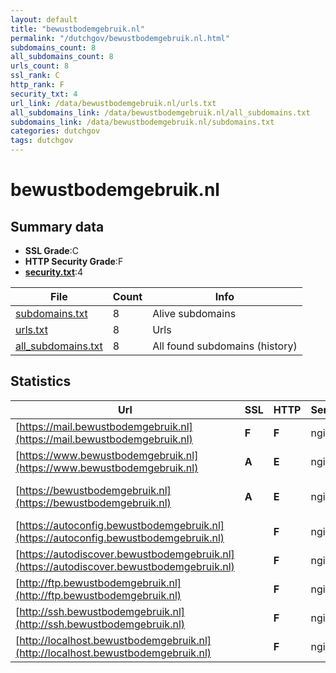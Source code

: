 ```yaml
---
layout: default
title: "bewustbodemgebruik.nl"
permalink: "/dutchgov/bewustbodemgebruik.nl.html"
subdomains_count: 8
all_subdomains_count: 8
urls_count: 8
ssl_rank: C
http_rank: F
security_txt: 4
url_link: /data/bewustbodemgebruik.nl/urls.txt
all_subdomains_link: /data/bewustbodemgebruik.nl/all_subdomains.txt
subdomains_link: /data/bewustbodemgebruik.nl/subdomains.txt
categories: dutchgov
tags: dutchgov
---
```



# bewustbodemgebruik.nl
## Summary data


 - **SSL Grade**:C
 - **HTTP Security Grade**:F
 - **[security.txt](https://www.digitaleoverheid.nl/nieuws/standaard-security-txt-nu-verplicht-voor-overheid/)**:4


| File       | Count | Info |
|------------|-------|------|
|[subdomains.txt](/DutchGovScope/data/bewustbodemgebruik.nl/subdomains.txt)|8|Alive subdomains|
|[urls.txt](/DutchGovScope/data/bewustbodemgebruik.nl/urls.txt)|8|Urls|
|[all_subdomains.txt](/DutchGovScope/data/bewustbodemgebruik.nl/all_subdomains.txt)|8|All found subdomains (history)|


## Statistics


| Url | SSL | HTTP | Server | Cookie | HSTS | CORS | CTO | CSP | XFO | XXP | RP |FP| Tech |Title |
|--------|-------|-------|------|------|------|------|------|------|------|------|------|------|------|------|
|[https://mail.bewustbodemgebruik.nl](https://mail.bewustbodemgebruik.nl)| **F**| **F**|nginx| | | | | | | | :white_check_mark: | |Nginx|This is the defa...|
|[https://www.bewustbodemgebruik.nl](https://www.bewustbodemgebruik.nl)| **A**| **E**|nginx| | | | | | | :white_check_mark: | :white_check_mark: | |Nginx SiteGround||
|[https://bewustbodemgebruik.nl](https://bewustbodemgebruik.nl)| **A**| **E**|nginx| | | | | | | :white_check_mark: | :white_check_mark: | |MySQL Nginx PHP WordPress|Bewust Bodemgebr...|
|[https://autoconfig.bewustbodemgebruik.nl](https://autoconfig.bewustbodemgebruik.nl)| | **F**|nginx| | | | | | | | :white_check_mark: | |Nginx|This is the defa...|
|[https://autodiscover.bewustbodemgebruik.nl](https://autodiscover.bewustbodemgebruik.nl)| | **F**|nginx| | | | | | | | :white_check_mark: | |Nginx|This is the defa...|
|[http://ftp.bewustbodemgebruik.nl](http://ftp.bewustbodemgebruik.nl)| | **F**|nginx| | | | | | | | :white_check_mark: | |Nginx||
|[http://ssh.bewustbodemgebruik.nl](http://ssh.bewustbodemgebruik.nl)| | **F**|nginx| | | | | | | | :white_check_mark: | |Nginx||
|[http://localhost.bewustbodemgebruik.nl](http://localhost.bewustbodemgebruik.nl)| | **F**|nginx|:o: | | | | | :white_check_mark: | :white_check_mark: | :white_check_mark: | |Laravel Nginx PHP|Weakpass|

